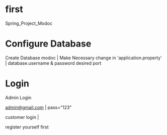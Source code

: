 # first
Spring_Project_Modoc

# Configure Database
Create Database modoc |
Make Necessary change in 'application.property' |
database.username & password
desired port 

# Login
Admin Login

admin@gmail.com | 
pass="123"

customer login | 

register yourself first
